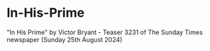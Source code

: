 # In-His-Prime
"In His Prime" by Victor Bryant - Teaser 3231 of The Sunday Times newspaper (Sunday 25th August 2024) 
